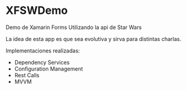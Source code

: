 # XFSWDemo
Demo de Xamarin Forms Utilizando la api de Star Wars

La idea de esta app es que sea evolutiva y sirva para distintas charlas.

Implementaciones realizadas:
- Dependency Services
- Configuration Management
- Rest Calls
- MVVM
